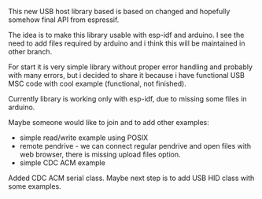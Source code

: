 This new USB host library based is based on changed and hopefully somehow final API from espressif.

The idea is to make this library usable with esp-idf and arduino. I see the need to add files required by arduino and i think this will be maintained in other branch.


For start it is very simple library without proper error handling and probably with many errors, but i decided to share it because i have functional USB MSC code with cool example (functional, not finished). 

Currently library is working only with esp-idf, due to missing some files in arduino. 

Maybe someone would like to join and to add other examples:
- simple read/write example using POSIX
- remote pendrive - we can connect regular pendrive and open files with web browser, there is missing upload files option.
- simple CDC ACM example


Added CDC ACM serial class.
Maybe next step is to add USB HID class with some examples.
